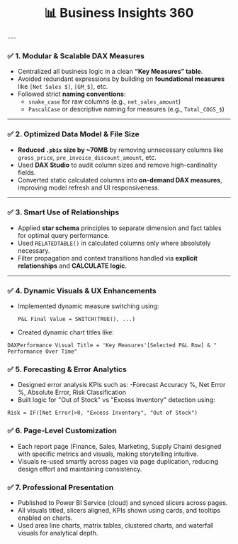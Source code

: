<h1 align="center">📊 Business Insights 360</h1>
---

### ✅ 1. Modular & Scalable DAX Measures

- Centralized all business logic in a clean **“Key Measures” table**.
- Avoided redundant expressions by building on **foundational measures** like `[Net Sales $]`, `[GM_$]`, etc.
- Followed strict **naming conventions**:
  - `snake_case` for raw columns (e.g., `net_sales_amount`)
  - `PascalCase` or descriptive naming for measures (e.g., `Total_COGS_$`)

---

### ✅ 2. Optimized Data Model & File Size

- **Reduced `.pbix` size by ~70MB** by removing unnecessary columns like `gross_price`, `pre_invoice_discount_amount`, etc.
- Used **DAX Studio** to audit column sizes and remove high-cardinality fields.
- Converted static calculated columns into **on-demand DAX measures**, improving model refresh and UI responsiveness.

---

### ✅ 3. Smart Use of Relationships

- Applied **star schema** principles to separate dimension and fact tables for optimal query performance.
- Used `RELATEDTABLE()` in calculated columns only where absolutely necessary.
- Filter propagation and context transitions handled via **explicit relationships** and **CALCULATE logic**.

---

### ✅ 4. Dynamic Visuals & UX Enhancements

- Implemented dynamic measure switching using:
  ```DAX
  P&L Final Value = SWITCH(TRUE(), ...)
  ```
- Created dynamic chart titles like:
```DAX
DAXPerformance Visual Title = 'Key Measures'[Selected P&L Row] & " Performance Over Time"
```
### ✅ 5. Forecasting & Error Analytics
- Designed error analysis KPIs such as:
  -Forecast Accuracy %, Net Error %, Absolute Error, Risk Classification
- Built logic for "Out of Stock" vs "Excess Inventory" detection using:
```DAX
Risk = IF([Net Error]>0, "Excess Inventory", "Out of Stock")
```
### ✅ 6. Page-Level Customization
- Each report page (Finance, Sales, Marketing, Supply Chain) designed with specific metrics and visuals, making storytelling intuitive.
- Visuals re-used smartly across pages via page duplication, reducing design effort and maintaining consistency.

### ✅ 7. Professional Presentation
- Published to Power BI Service (cloud) and synced slicers across pages.
- All visuals titled, slicers aligned, KPIs shown using cards, and tooltips enabled on charts.
- Used area line charts, matrix tables, clustered charts, and waterfall visuals for analytical depth.

